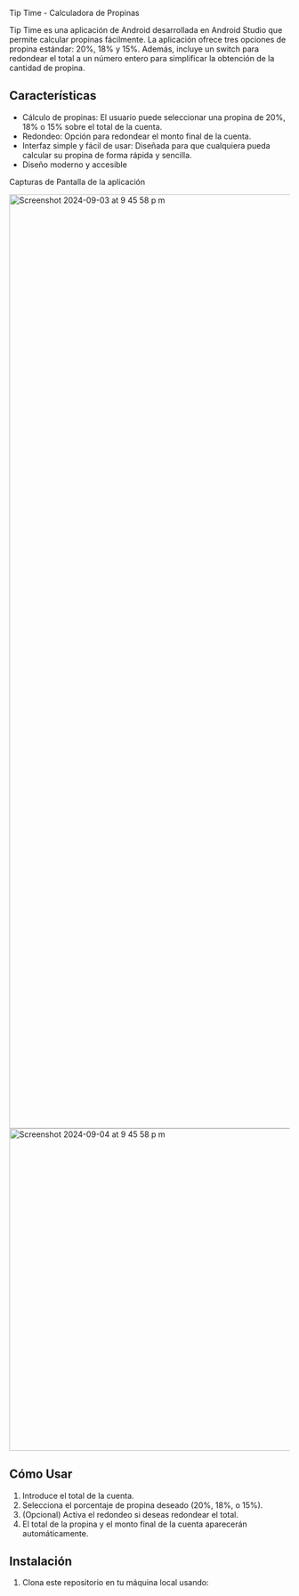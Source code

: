 Tip Time - Calculadora de Propinas

Tip Time es una aplicación de Android desarrollada en Android Studio que permite calcular propinas fácilmente. La aplicación ofrece tres opciones de propina estándar: 20%, 18% y 15%. Además, incluye un switch para redondear el total a un número entero para simplificar la obtención de la cantidad de propina.

## Características

- Cálculo de propinas: El usuario puede seleccionar una propina de 20%, 18% o 15% sobre el total de la cuenta.
- Redondeo: Opción para redondear el monto final de la cuenta.
- Interfaz simple y fácil de usar: Diseñada para que cualquiera pueda calcular su propina de forma rápida y sencilla.
- Diseño moderno y accesible

Capturas de Pantalla de la aplicación

<img width="1680" alt="Screenshot 2024-09-03 at 9 45 58 p m" src="https://github.com/user-attachments/assets/dedde665-f05d-4d88-a81c-69c86d4bae5c">

<img width="580" alt="Screenshot 2024-09-04 at 9 45 58 p m" src="https://github.com/user-attachments/assets/af2279d2-ad45-435c-8e4c-323c5b8ad7b2">




## Cómo Usar

1. Introduce el total de la cuenta.
2. Selecciona el porcentaje de propina deseado (20%, 18%, o 15%).
3. (Opcional) Activa el redondeo si deseas redondear el total.
4. El total de la propina y el monto final de la cuenta aparecerán automáticamente.

## Instalación

1. Clona este repositorio en tu máquina local usando:

